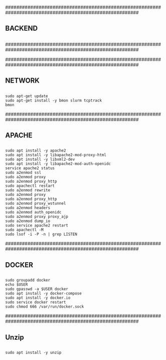 ########################################################################################################
## BACKEND
## 
########################################################################################################

########################################################################################################
## NETWORK
## 

```{bash}
sudo apt-get update
sudo apt-get install -y bmon slurm tcptrack
bmon
```

########################################################################################################
## APACHE
## 

```{bash}
sudo apt install -y apache2
sudo apt install -y libapache2-mod-proxy-html
sudo apt install -y libxml2-dev
sudo apt install -y libapache2-mod-auth-openidc
service apache2 status
sudo a2enmod ssl
sudo a2enmod proxy
sudo a2enmod proxy_http
sudo apachectl restart
sudo a2enmod rewrite
sudo a2enmod proxy
sudo a2enmod proxy_http
sudo a2enmod proxy_wstunnel
sudo a2enmod headers
sudo a2enmod auth_openidc
sudo a2enmod proxy proxy_ajp
sudo a2enmod dump_io
sudo service apache2 restart 
sudo apachectl -M 
sudo lsof -i -P -n | grep LISTEN
```

########################################################################################################
## DOCKER
##

```{bash}
sudo groupadd docker
echo $USER
sudo gpasswd -a $USER docker
sudo apt install -y docker-compose
sudo apt install -y docker.io
sudo service docker restart
sudo chmod 666 /var/run/docker.sock
```


########################################################################################################
## Unzip
##

```{bash}
sudo apt install -y unzip
```